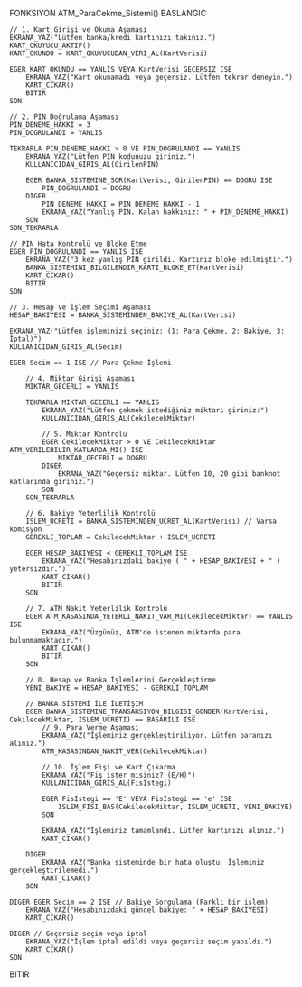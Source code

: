 FONKSIYON ATM_ParaCekme_Sistemi()
BASLANGIC

    // 1. Kart Girişi ve Okuma Aşaması
    EKRANA_YAZ("Lütfen banka/kredi kartınızı takınız.")
    KART_OKUYUCU_AKTIF()
    KART_OKUNDU = KART_OKUYUCUDAN_VERI_AL(KartVerisi)

    EGER KART_OKUNDU == YANLIS VEYA KartVerisi GECERSIZ ISE
        EKRANA_YAZ("Kart okunamadı veya geçersiz. Lütfen tekrar deneyin.")
        KART_CIKAR()
        BITIR
    SON

    // 2. PIN Doğrulama Aşaması
    PIN_DENEME_HAKKI = 3
    PIN_DOGRULANDI = YANLIS

    TEKRARLA PIN_DENEME_HAKKI > 0 VE PIN_DOGRULANDI == YANLIS
        EKRANA_YAZ("Lütfen PIN kodunuzu giriniz.")
        KULLANICIDAN_GIRIS_AL(GirilenPIN)

        EGER BANKA_SISTEMINE_SOR(KartVerisi, GirilenPIN) == DOGRU ISE
            PIN_DOGRULANDI = DOGRU
        DIGER
            PIN_DENEME_HAKKI = PIN_DENEME_HAKKI - 1
            EKRANA_YAZ("Yanlış PIN. Kalan hakkınız: " + PIN_DENEME_HAKKI)
        SON
    SON_TEKRARLA

    // PIN Hata Kontrolü ve Bloke Etme
    EGER PIN_DOGRULANDI == YANLIS ISE
        EKRANA_YAZ("3 kez yanlış PIN girildi. Kartınız bloke edilmiştir.")
        BANKA_SISTEMINI_BILGILENDIR_KARTI_BLOKE_ET(KartVerisi)
        KART_CIKAR()
        BITIR
    SON

    // 3. Hesap ve İşlem Seçimi Aşaması
    HESAP_BAKIYESI = BANKA_SISTEMINDEN_BAKIYE_AL(KartVerisi)

    EKRANA_YAZ("Lütfen işleminizi seçiniz: (1: Para Çekme, 2: Bakiye, 3: İptal)")
    KULLANICIDAN_GIRIS_AL(Secim)

    EGER Secim == 1 ISE // Para Çekme İşlemi
        
        // 4. Miktar Girişi Aşaması
        MIKTAR_GECERLI = YANLIS
        
        TEKRARLA MIKTAR_GECERLI == YANLIS
            EKRANA_YAZ("Lütfen çekmek istediğiniz miktarı giriniz:")
            KULLANICIDAN_GIRIS_AL(CekilecekMiktar)

            // 5. Miktar Kontrolü
            EGER CekilecekMiktar > 0 VE CekilecekMiktar ATM_VERILEBILIR_KATLARDA_MI() ISE
                MIKTAR_GECERLI = DOGRU
            DIGER
                EKRANA_YAZ("Geçersiz miktar. Lütfen 10, 20 gibi banknot katlarında giriniz.")
            SON
        SON_TEKRARLA

        // 6. Bakiye Yeterlilik Kontrolü
        ISLEM_UCRETI = BANKA_SISTEMINDEN_UCRET_AL(KartVerisi) // Varsa komisyon
        GEREKLI_TOPLAM = CekilecekMiktar + ISLEM_UCRETI
        
        EGER HESAP_BAKIYESI < GEREKLI_TOPLAM ISE
            EKRANA_YAZ("Hesabınızdaki bakiye ( " + HESAP_BAKIYESI + " ) yetersizdir.")
            KART_CIKAR()
            BITIR
        SON

        // 7. ATM Nakit Yeterlilik Kontrolü
        EGER ATM_KASASINDA_YETERLI_NAKIT_VAR_MI(CekilecekMiktar) == YANLIS ISE
            EKRANA_YAZ("Üzgünüz, ATM'de istenen miktarda para bulunmamaktadır.")
            KART_CIKAR()
            BITIR
        SON

        // 8. Hesap ve Banka İşlemlerini Gerçekleştirme
        YENI_BAKIYE = HESAP_BAKIYESI - GEREKLI_TOPLAM
        
        // BANKA SİSTEMİ İLE İLETİŞİM
        EGER BANKA_SISTEMINE_TRANSAKSIYON_BILGISI_GONDER(KartVerisi, CekilecekMiktar, ISLEM_UCRETI) == BASARILI ISE
            // 9. Para Verme Aşaması
            EKRANA_YAZ("İşleminiz gerçekleştiriliyor. Lütfen paranızı alınız.")
            ATM_KASASINDAN_NAKIT_VER(CekilecekMiktar)
            
            // 10. İşlem Fişi ve Kart Çıkarma
            EKRANA_YAZ("Fiş ister misiniz? (E/H)")
            KULLANICIDAN_GIRIS_AL(FisIstegi)

            EGER FisIstegi == 'E' VEYA FisIstegi == 'e' ISE
                ISLEM_FISI_BAS(CekilecekMiktar, ISLEM_UCRETI, YENI_BAKIYE)
            SON

            EKRANA_YAZ("İşleminiz tamamlandı. Lütfen kartınızı alınız.")
            KART_CIKAR()

        DIGER
            EKRANA_YAZ("Banka sisteminde bir hata oluştu. İşleminiz gerçekleştirilemedi.")
            KART_CIKAR()
        SON

    DIGER EGER Secim == 2 ISE // Bakiye Sorgulama (Farklı bir işlem)
        EKRANA_YAZ("Hesabınızdaki güncel bakiye: " + HESAP_BAKIYESI)
        KART_CIKAR()
    
    DIGER // Geçersiz seçim veya iptal
        EKRANA_YAZ("İşlem iptal edildi veya geçersiz seçim yapıldı.")
        KART_CIKAR()
    SON

BITIR
